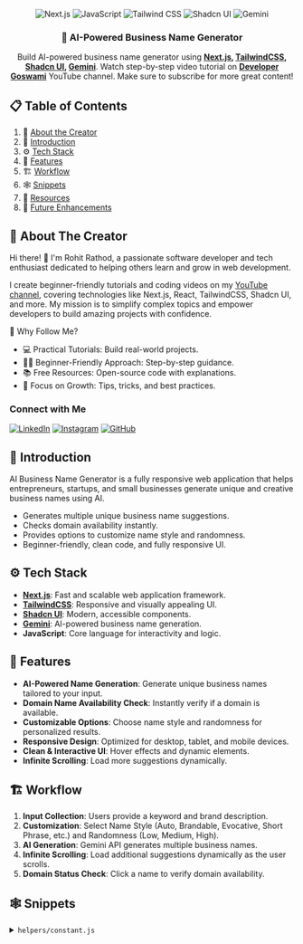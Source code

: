 <div align="center">
 
![Next.js](https://img.shields.io/badge/Next.js-000000?style=for-the-badge&logo=next.js&logoColor=white)
![JavaScript](https://img.shields.io/badge/JavaScript-F7DF1E?style=for-the-badge&logo=javascript&logoColor=black)
![Tailwind CSS](https://img.shields.io/badge/Tailwind_CSS-38B2AC?style=for-the-badge&logo=tailwind-css&logoColor=white)
![Shadcn UI](https://img.shields.io/badge/Shadcn_UI-2B6CB0?style=for-the-badge&logo=shadcnui&logoColor=white)
![Gemini](https://img.shields.io/badge/Gemini-1F2D3D?style=for-the-badge&logo=app-store&logoColor=white)

<h3 align="center">🤖 AI-Powered Business Name Generator</h3>

<div align="center">
Build AI-powered business name generator using <b><a href="https://nextjs.org/" target="_blank">Next.js</a>, <a href="https://tailwindcss.com/" target="_blank">TailwindCSS</a>, <a href="https://ui.shadcn.com/" target="_blank">Shadcn UI</a>, <a href="https://aistudio.google.com/" target="_blank">Gemini</a></b>. Watch step-by-step video tutorial on <a href="https://www.youtube.com/@developergoswami/videos" target="_blank"><b>Developer Goswami</b></a> YouTube channel. Make sure to subscribe for more great content!
</div>

</div>

## 📋 Table of Contents

1. 🙋 [About the Creator](#about-the-creator)
2. 🤖 [Introduction](#introduction)
3. ⚙️ [Tech Stack](#tech-stack)
4. 📃 [Features](#features)
5. 🏗️ [Workflow](#workflow)
6. 🕸️ [Snippets](#snippets)
7. 🔗 [Resources](#resources)
8. 📌 [Future Enhancements](#future-enhancements)

## 🙋 About The Creator

Hi there! 👋 I'm Rohit Rathod, a passionate software developer and tech enthusiast dedicated to helping others learn and grow in web development.  

I create beginner-friendly tutorials and coding videos on my [YouTube channel](https://www.youtube.com/@developergoswami), covering technologies like Next.js, React, TailwindCSS, Shadcn UI, and more. My mission is to simplify complex topics and empower developers to build amazing projects with confidence.  

🌟 Why Follow Me?  
- 💻 Practical Tutorials: Build real-world projects.  
- 🧑‍🏫 Beginner-Friendly Approach: Step-by-step guidance.  
- 📚 Free Resources: Open-source code with explanations.  
- 🚀 Focus on Growth: Tips, tricks, and best practices.  

### Connect with Me
[![LinkedIn](https://img.shields.io/badge/LinkedIn-0077B5?style=for-the-badge&logo=linkedin&logoColor=white)](https://www.linkedin.com/in/rohit-rathod-163292333/)
[![Instagram](https://img.shields.io/badge/Instagram-E1306C?style=for-the-badge&logo=instagram&logoColor=white)](https://www.instagram.com/rohitrathod1592/)
[![GitHub](https://img.shields.io/badge/GitHub-181717?style=for-the-badge&logo=github&logoColor=white)](https://github.com/rohitrathod1)

## 🤖 Introduction

AI Business Name Generator is a fully responsive web application that helps entrepreneurs, startups, and small businesses generate unique and creative business names using AI.  

- Generates multiple unique business name suggestions.  
- Checks domain availability instantly.  
- Provides options to customize name style and randomness.  
- Beginner-friendly, clean code, and fully responsive UI.  

## ⚙️ Tech Stack

- **[Next.js](https://nextjs.org/)**: Fast and scalable web application framework.  
- **[TailwindCSS](https://tailwindcss.com/)**: Responsive and visually appealing UI.  
- **[Shadcn UI](https://ui.shadcn.com/)**: Modern, accessible components.  
- **[Gemini](https://aistudio.google.com/)**: AI-powered business name generation.  
- **JavaScript**: Core language for interactivity and logic.  

## 📃 Features

- **AI-Powered Name Generation**: Generate unique business names tailored to your input.  
- **Domain Name Availability Check**: Instantly verify if a domain is available.  
- **Customizable Options**: Choose name style and randomness for personalized results.  
- **Responsive Design**: Optimized for desktop, tablet, and mobile devices.  
- **Clean & Interactive UI**: Hover effects and dynamic elements.  
- **Infinite Scrolling**: Load more suggestions dynamically.  

## 🏗️ Workflow

1. **Input Collection**: Users provide a keyword and brand description.  
2. **Customization**: Select Name Style (Auto, Brandable, Evocative, Short Phrase, etc.) and Randomness (Low, Medium, High).  
3. **AI Generation**: Gemini API generates multiple business names.  
4. **Infinite Scrolling**: Load additional suggestions dynamically as the user scrolls.  
5. **Domain Status Check**: Click a name to verify domain availability.  

## 🕸️ Snippets

<details>
<summary><code>helpers/constant.js</code></summary>

```js
export const nameStyle = [
  { id: 1, name: "Auto", description: "All Styles" },
  { id: 2, name: "Brandable", description: "like Google and Rolex" },
  { id: 3, name: "Evocative", description: "like RedBull and Forever21" },
  { id: 4, name: "Short Phrase", description: "like Dollar shave club" },
  { id: 5, name: "Compound Words", description: "like FedEx and Microsoft" },
  { id: 6, name: "Alternate Spelling", description: "like Lyft and Fiverr" },
  { id: 7, name: "Non-English Words", description: "like Toyota and Audi" },
  { id: 8, name: "Real Words", description: "like Apple and Amazon" },
];
export const Randomness = [
  { id: 1, name: "Low", description: "Less random. The most direct name ideas" },
  { id: 2, name: "Medium", description: "Balanced. More creative results" },
  { id: 3, name: "High", description: "Random ideas. More varied results" },
];
</details> <details> <summary><code>helpers/function.js</code></summary>
js
Copy code
export const generatePrompt = (inputs) => {
    const prompt = `Hey gemini! i need your help in generating business name. i have name style, randomness and brand info so use these information to generate business name.
  
  here are inputs: 
  
  -Name Style: ${inputs?.nameStyle || "Auto"}
  -Randomness: ${inputs?.randomness || "Low"}
  -Brand Info: keyword: ${inputs?.keyword || "Coding"} & description:  ${inputs?.description || "A Coding YouTube Channel"}
  
  ### Requirements:
  - Provide 20 unique business names based on the inputs.
  - Format the response in JSON, including:
   - 'nameStyle': The style of the generated name.
   - 'randomness': The level of randomness used.
   - 'keyword': The provided keyword.
   - 'description': The provided brand description.
   - 'names': An array of suggested business names.
  
  Names I have: ${inputs.names || []}
  
  `;
    return prompt;
};
</details>
🔗 Resources
Google AI Studio

Domain Availability API

Next.js Official

TailwindCSS Official

Shadcn UI Official

📌 Future Enhancements
Social media handle availability check.

Filter names by industry or niche.

Export generated names to CSV or PDF.

Advanced AI suggestions using more parameters.
